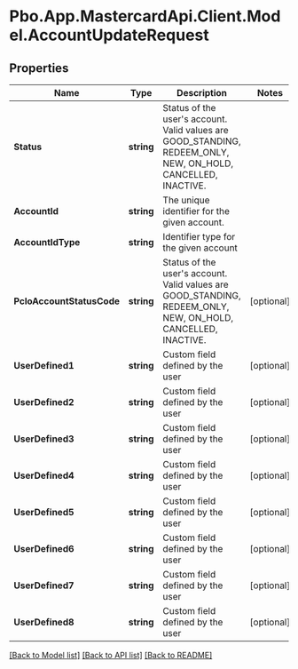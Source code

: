 # Pbo.App.MastercardApi.Client.Model.AccountUpdateRequest
## Properties

Name | Type | Description | Notes
------------ | ------------- | ------------- | -------------
**Status** | **string** | Status of the user&#39;s account. Valid values are GOOD_STANDING, REDEEM_ONLY, NEW, ON_HOLD, CANCELLED, INACTIVE. | 
**AccountId** | **string** | The unique identifier for the given account. | 
**AccountIdType** | **string** | Identifier type for the given account | 
**PcloAccountStatusCode** | **string** | Status of the user&#39;s account. Valid values are GOOD_STANDING, REDEEM_ONLY, NEW, ON_HOLD, CANCELLED, INACTIVE. | [optional] 
**UserDefined1** | **string** | Custom field defined by the user | [optional] 
**UserDefined2** | **string** | Custom field defined by the user | [optional] 
**UserDefined3** | **string** | Custom field defined by the user | [optional] 
**UserDefined4** | **string** | Custom field defined by the user | [optional] 
**UserDefined5** | **string** | Custom field defined by the user | [optional] 
**UserDefined6** | **string** | Custom field defined by the user | [optional] 
**UserDefined7** | **string** | Custom field defined by the user | [optional] 
**UserDefined8** | **string** | Custom field defined by the user | [optional] 

[[Back to Model list]](../README.md#documentation-for-models) [[Back to API list]](../README.md#documentation-for-api-endpoints) [[Back to README]](../README.md)

